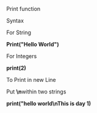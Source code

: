 Print function

Syntax

For String

**Print("Hello World")**    

For Integers

**print(2)**

To Print in new Line

Put **\n**within two strings

**print("hello world\nThis is day 1)**  

